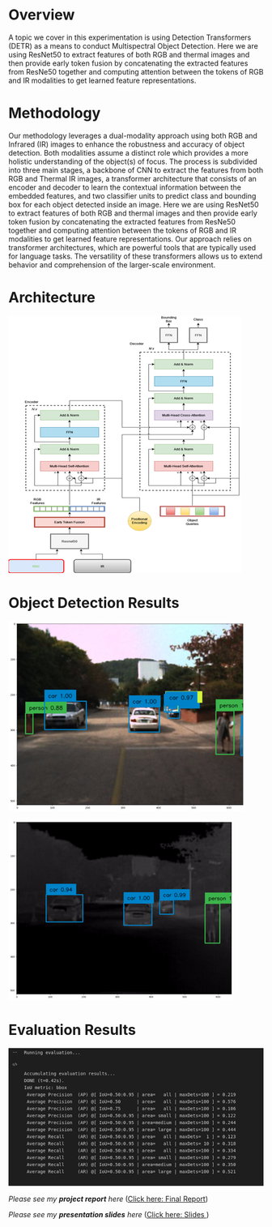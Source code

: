 # Overview

A topic we cover in this experimentation is using Detection Transformers (DETR) as a means to conduct Multispectral Object Detection. Here we are using ResNet50 to extract features of both RGB and thermal images and then provide early token fusion by concatenating the extracted features from ResNe50 together and computing attention between the tokens of RGB and IR modalities to get learned feature representations.

# Methodology

Our methodology leverages a dual-modality approach using both RGB and Infrared (IR) images to enhance the robustness and accuracy of object detection. Both modalities assume a distinct role which provides a more holistic understanding of the object(s) of focus. The process is subdivided into three main stages, a backbone of CNN to extract the features from both RGB and Thermal IR images, a transformer architecture that consists of an encoder and decoder to learn the contextual information between the embedded features, and two classifier units to predict class and bounding box for each object detected inside an image. Here we are using ResNet50 to extract features of both RGB and thermal images and then provide early token fusion by concatenating the extracted features from ResNe50 together and computing attention between the tokens of RGB and IR modalities to get learned feature representations. Our approach relies on transformer architectures, which are powerful tools that are typically used for language tasks. The versatility of these transformers allows us to extend behavior and comprehension of the larger-scale environment.

# Architecture
![alt text](./Modified-DETR.png)

# Object Detection Results
![Visible RGB](./Picture2.png)

![Thermal IR](./Picture3.png)

# Evaluation Results
![alt text](./Picture4.png)

_Please see my **project report** here_ ([Click here: Final Report](./ML%20Final%20Report.pdf))

_Please see my **presentation slides** here_ ([Click here: Slides ](./Multispectral%20Object%20Detection%20using%20DETR.pdf))

